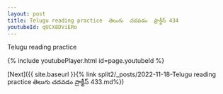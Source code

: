 ```yaml
---
layout: post
title: Telugu reading practice  తెలుగు  చదవడం  ప్రాక్టీస్ 434
youtubeId: qUCX8DViERo
---
```

 
 
Telugu reading practice
 
 
 
 
 


{% include youtubePlayer.html id=page.youtubeId %}
 
[Next]({{ site.baseurl }}{% link  split2/_posts/2022-11-18-Telugu reading practice  తెలుగు  చదవడం  ప్రాక్టీస్ 433.md%})
 
